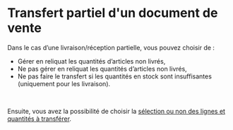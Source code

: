 # Transfert partiel d'un document de vente


Dans le cas d’une livraison/réception partielle, vous pouvez choisir 
 de :


* Gérer en reliquat les quantités d’articles non livrés,
* Ne pas gérer en reliquat les quantités d’articles non livrés,
* Ne pas faire le transfert si les quantités en stock sont insuffisantes 
 (uniquement pour les livraison).


 


Ensuite, vous avez la possibilité de choisir la [sélection 
 ou non des lignes et quantités à transférer](../3/SelectionLignesQuantitesDuplicationTransfert.md).


